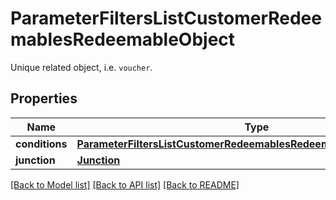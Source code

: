 # ParameterFiltersListCustomerRedeemablesRedeemableObject

Unique related object, i.e. `voucher`.

## Properties

Name | Type | Description | Notes
------------ | ------------- | ------------- | -------------
**conditions** | [**ParameterFiltersListCustomerRedeemablesRedeemableObjectConditions**](ParameterFiltersListCustomerRedeemablesRedeemableObjectConditions.md) |  | [optional] 
**junction** | [**Junction**](Junction.md) |  | [optional] 

[[Back to Model list]](../README.md#documentation-for-models) [[Back to API list]](../README.md#documentation-for-api-endpoints) [[Back to README]](../README.md)


